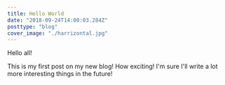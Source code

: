```yaml
---
title: Hello World
date: "2018-09-24T14:00:03.284Z"
posttype: "blog"
cover_image: "./harrizontal.jpg"
---
```


Hello all!

This is my first post on my new blog! How exciting!
I'm sure I'll write a lot more interesting things in the future!

<!-- Oh, and here's a great quote from this Wikipedia on -->
<!-- [salted duck eggs](http://en.wikipedia.org/wiki/Salted_duck_egg).

> A salted duck egg is a Chinese preserved food product made by soaking duck
> eggs in brine, or packing each egg in damp, salted charcoal. In Asian
> supermarkets, these eggs are sometimes sold covered in a thick layer of salted
> charcoal paste. The eggs may also be sold with the salted paste removed,
> wrapped in plastic, and vacuum packed. From the salt curing process, the
> salted duck eggs have a briny aroma, a gelatin-like egg white and a
> firm-textured, round yolk that is bright orange-red in color.


![Chinese Salty Egg](./salty_egg.jpg) -->
